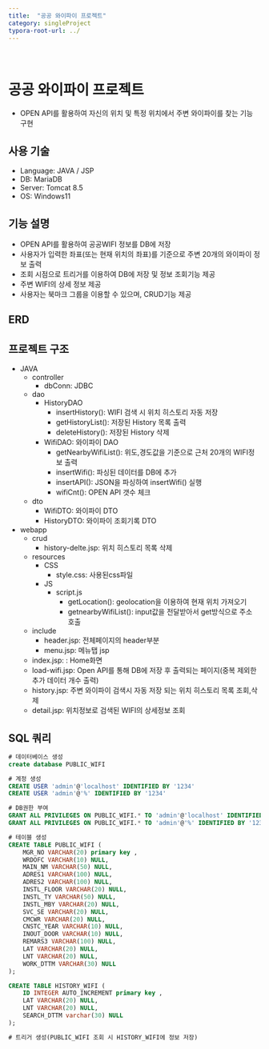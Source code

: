 ```yaml
---
title:  "공공 와이파이 프로젝트"
category: singleProject
typora-root-url: ../
---
```


# <br>공공 와이파이 프로젝트

- OPEN API를 활용하여 자신의 위치 및 특정 위치에서 주변 와이파이를 찾는 기능 구현



## 사용 기술

- Language: JAVA / JSP
- DB: MariaDB
- Server: Tomcat 8.5
- OS: Windows11



## 기능 설명

- OPEN API를 활용하여 공공WIFI 정보를 DB에 저장
- 사용자가 입력한 좌표(또는 현재 위치의 좌표)를 기준으로 주변 20개의 와이파이 정보 출력
- 조회 시점으로 트리거를 이용하여 DB에 저장 및 정보 조회기능 제공
- 주변 WIFI의 상세 정보 제공
- 사용자는 북마크 그룹을 이용할 수 있으며, CRUD기능 제공



## ERD





## 프로젝트 구조

- JAVA
  - controller
    - dbConn: JDBC
  - dao
    - HistoryDAO
      - insertHistory(): WIFI 검색 시 위치 히스토리 자동 저장
      - getHistoryList(): 저장된 History 목록 출력
      - deleteHistory(): 저장된 History 삭제
    - WifiDAO: 와이파이 DAO
      - getNearbyWifiList(): 위도,경도값을 기준으로 근처 20개의 WIFI정보 출력
      - insertWifi(): 파싱된 데이터를 DB에 추가
      - insertAPI(): JSON을 파싱하여 insertWifi() 실행
      - wifiCnt(): OPEN API 갯수 체크
  - dto
    - WifiDTO: 와이파이 DTO
    - HistoryDTO: 와이파이 조회기록 DTO
- webapp
  - crud
    - history-delte.jsp: 위치 히스토리 목록 삭제
  - resources
    - CSS
      - style.css: 사용된css파일
    - JS
      - script.js
        - getLocation(): geolocation을 이용하여 현재 위치 가져오기
        - getnearbyWifiList(): input값을 전달받아서 get방식으로 주소 호출
  - include
    - header.jsp: 전체페이지의 header부분
    - menu.jsp: 메뉴탭 jsp
  - index.jsp: : Home화면
  - load-wifi.jsp: Open API를 통해 DB에 저장 후 출력되는 페이지(중복 제외한 추가 데이터 개수 출력)
  - history.jsp: 주변 와이파이 검색시 자동 저장 되는 위치 히스토리 목록 조회,삭제 
  - detail.jsp: 위치정보로 검색된 WIFI의 상세정보 조회







## SQL 쿼리

```sql
# 데이터베이스 생성
create database PUBLIC_WIFI

# 계정 생성
CREATE USER 'admin'@'localhost' IDENTIFIED BY '1234'
CREATE USER 'admin'@'%' IDENTIFIED BY '1234'

# DB권한 부여
GRANT ALL PRIVILEGES ON PUBLIC_WIFI.* TO 'admin'@'localhost' IDENTIFIED BY '1234'
GRANT ALL PRIVILEGES ON PUBLIC_WIFI.* TO 'admin'@'%' IDENTIFIED BY '1234'

# 테이블 생성
CREATE TABLE PUBLIC_WIFI (
	MGR_NO VARCHAR(20) primary key ,
	WRDOFC VARCHAR(10) NULL,
	MAIN_NM VARCHAR(50) NULL,
	ADRES1 VARCHAR(100) NULL,
	ADRES2 VARCHAR(100) NULL,
	INSTL_FLOOR VARCHAR(20) NULL,
	INSTL_TY VARCHAR(50) NULL,
	INSTL_MBY VARCHAR(20) NULL,
	SVC_SE VARCHAR(20) NULL,
	CMCWR VARCHAR(20) NULL,
	CNSTC_YEAR VARCHAR(10) NULL,
	INOUT_DOOR VARCHAR(10) NULL,
	REMARS3 VARCHAR(100) NULL,
	LAT VARCHAR(20) NULL,
	LNT VARCHAR(20) NULL,
	WORK_DTTM VARCHAR(30) NULL
);

CREATE TABLE HISTORY_WIFI (
	ID INTEGER AUTO_INCREMENT primary key ,
	LAT VARCHAR(20) NULL,
	LNT VARCHAR(20) NULL,
	SEARCH_DTTM varchar(30) NULL
);

# 트리거 생성(PUBLIC_WIFI 조회 시 HISTORY_WIFI에 정보 저장)

```

